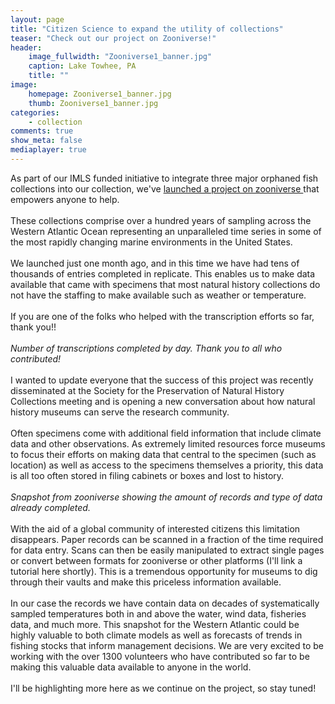 ```yaml
---
layout: page
title: "Citizen Science to expand the utility of collections"
teaser: "Check out our project on Zooniverse!"
header:
    image_fullwidth: "Zooniverse1_banner.jpg"
    caption: Lake Towhee, PA 
    title: ""
image:
    homepage: Zooniverse1_banner.jpg
    thumb: Zooniverse1_banner.jpg
categories:
    - collection
comments: true
show_meta: false
mediaplayer: true
---
```

 
As part of our IMLS funded initiative to integrate three major orphaned fish collections into our collection, we've <a href="https://www.zooniverse.org/projects/zhcreech/castaway/"> <en>launched a project on zooniverse </en></a>  that empowers anyone to help. 
<br>
<br>
These collections comprise over a hundred years of sampling across the Western Atlantic Ocean representing an unparalleled time series in some of the most rapidly changing marine environments in the United States. 
<br>
<br>
We launched just one month ago, and in this time we have had tens of thousands of entries completed in replicate. This enables us to make data available that came with specimens that most natural history collections do not have the staffing to make available such as weather or temperature. 
<br>
<br>
If you are one of the folks who helped with the transcription efforts so far, thank you!!
<br>
<br>
<img class="b30" src="http://carolinafishes.github.io/images/zooniverse2.png" alt=""><em>Number of transcriptions completed by day. Thank you to all who contributed! </em>
<br>
<br>
I wanted to update everyone that the success of this project was recently disseminated at the Society for the Preservation of Natural History Collections meeting and is opening a new conversation about how natural history museums can serve the research community.
<br>
<br>
Often specimens come with additional field information that include climate data and other observations.   As extremely limited resources force museums to focus their efforts on making data that central to the specimen (such as location) as well as access to the specimens themselves a priority, this data is all too often stored in filing cabinets or boxes and lost to history. 
<br>
<br>
<img class="b30" src="http://carolinafishes.github.io/images/zooniverse3.png" alt=""><em>Snapshot from zooniverse showing the amount of records and type of data already completed. </em>
<br>
<br>
With the aid of a global community of interested citizens this limitation disappears. Paper records can be scanned in a fraction of the time required for data entry. Scans can then be easily manipulated to extract single pages or convert between formats for zooniverse or other platforms (I'll link a tutorial here shortly). This is a tremendous opportunity for museums to dig through their vaults and make this priceless information available. 
<br>
<br>
In our case the records we have contain data on decades of systematically sampled temperatures both in and above the water, wind data, fisheries data, and much more. This snapshot for the Western Atlantic could be highly valuable to both climate models as well as forecasts of trends in fishing stocks that inform management decisions. We are very excited to be working with the over 1300 volunteers who have contributed so far to be making this valuable data available to anyone in the world. 
<br>
<br>
I'll be highlighting more here as we continue on the project, so stay tuned! 





